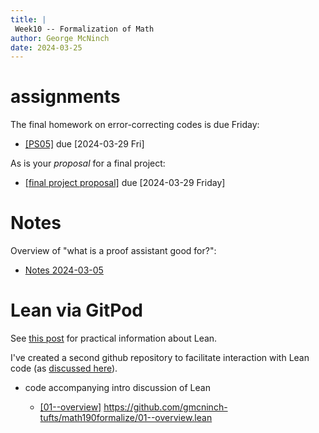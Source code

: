 ```yaml
---
title: |
 Week10 -- Formalization of Math
author: George McNinch  
date: 2024-03-25
---
```


# assignments

The final homework on error-correcting codes is due Friday:

- [[PS05]](/course-assignments/PS05--ECC.html) due [2024-03-29 Fri]

As is your *proposal* for a final project:

- [[final project proposal]](/course-assignments/FinReport-Proposal.html) due [2024-03-29 Friday]

# Notes



Overview of "what is a proof assistant good for?":
- [Notes 2024-03-05](/course-contents/notes-formal-00.html)

# Lean via GitPod

See [this post](./lean-practical.md) for practical information about Lean.

I've created a second github repository to facilitate interaction with
Lean code (as [discussed here](./lean-practical.html)).

- code accompanying intro discussion of Lean 

  - [[01--overview]](https://gitpod.io/#https://github.com/gmcninch-tufts/math190formalize/01--overview.lean) https://github.com/gmcninch-tufts/math190formalize/01--overview.lean
